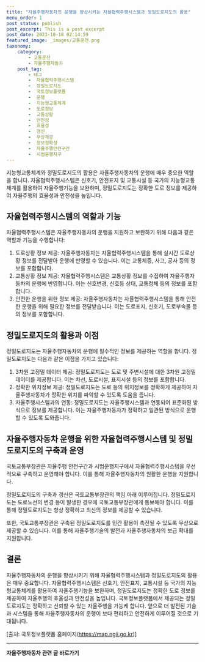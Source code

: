 ```yaml
---
title: "자율주행자동차의 운행을 향상시키는 자율협력주행시스템과 정밀도로지도의 활용"
menu_order: 1
post_status: publish
post_excerpt: This is a post excerpt
post_date: 2023-10-18 02:14:59
featured_image: _images/교통운전.png
taxonomy:
    category:
        - 교통운전
        - 자율주행자동차
    post_tag:
        - 태그
        -  자율협력주행시스템
        -  정밀도로지도
        -  국토정보플랫폼
        -  운행
        -  지능형교통체계
        -  도로정보
        -  교통상황
        -  안전성
        -  효율성
        -  갱신
        -  무상제공
        -  정보정확성
        -  자율주행안전구간
        -  시범운행지구
---
```




지능형교통체계와 정밀도로지도의 활용은 자율주행자동차의 운행에 매우 중요한 역할을 합니다. 자율협력주행시스템은 신호기, 안전표지 및 교통시설 등 국가의 지능형교통체계를 활용하여 자율주행기능을 보완하며, 정밀도로지도는 정확한 도로 정보를 제공하여 자율주행의 효율성과 안전성을 높입니다.

## 자율협력주행시스템의 역할과 기능

자율협력주행시스템은 자율주행자동차의 운행을 지원하고 보완하기 위해 다음과 같은 역할과 기능을 수행합니다:

1. 도로상황 정보 제공: 자율주행자동차는 자율협력주행시스템을 통해 실시간 도로상황 정보를 전달받아 운행에 반영할 수 있습니다. 이는 교통체증, 사고, 공사 등의 정보를 포함합니다.
2. 교통상황 정보 제공: 자율협력주행시스템은 교통상황 정보를 수집하여 자율주행자동차의 운행에 반영합니다. 이는 신호변경, 신호등 상태, 교통정체 등의 정보를 포함합니다.
3. 안전한 운행을 위한 정보 제공: 자율주행자동차는 자율협력주행시스템을 통해 안전한 운행을 위해 필요한 정보를 전달받습니다. 이는 도로표지, 신호기, 도로부속물 등의 정보를 포함합니다.

## 정밀도로지도의 활용과 이점

정밀도로지도는 자율주행자동차의 운행에 필수적인 정보를 제공하는 역할을 합니다. 정밀도로지도는 다음과 같은 이점을 가지고 있습니다:

1. 3차원 고정밀 데이터 제공: 정밀도로지도는 도로 및 주변시설에 대한 3차원 고정밀 데이터를 제공합니다. 이는 차선, 도로시설, 표지시설 등의 정보를 포함합니다.
2. 정확한 위치정보 제공: 정밀도로지도는 도로 등의 위치정보를 정확하게 제공하여 자율주행자동차가 정확한 위치를 파악할 수 있도록 도움을 줍니다.
3. 자율주행시스템과의 연동: 정밀도로지도는 자율주행시스템과 연동되어 표준화된 방식으로 정보를 제공합니다. 이는 자율주행자동차가 정확하고 일관된 방식으로 운행할 수 있도록 도와줍니다.

## 자율주행자동차 운행을 위한 자율협력주행시스템 및 정밀도로지도의 구축과 운영

국토교통부장관은 자율주행 안전구간과 시범운행지구에서 자율협력주행시스템을 우선적으로 구축하고 운영해야 합니다. 이를 통해 자율주행자동차의 원활한 운행을 지원합니다.

정밀도로지도의 구축과 갱신은 국토교통부장관의 책임 아래 이루어집니다. 정밀도로지도는 도로노선의 변경 등이 발생한 경우에 국토교통부장관에게 통보해야 합니다. 이를 통해 정밀도로지도는 항상 정확하고 최신의 정보를 제공할 수 있습니다.

또한, 국토교통부장관은 구축된 정밀도로지도를 민간 활용이 촉진될 수 있도록 무상으로 제공할 수 있습니다. 이를 통해 자율주행기술의 발전과 자율주행자동차의 보급 확대를 지원합니다.

## 결론

자율주행자동차의 운행을 향상시키기 위해 자율협력주행시스템과 정밀도로지도의 활용은 매우 중요합니다. 자율협력주행시스템은 신호기, 안전표지, 교통시설 등 국가의 지능형교통체계를 활용하여 자율주행기능을 보완하며, 정밀도로지도는 정확한 도로 정보를 제공하여 자율주행의 효율성과 안전성을 높입니다. 국토정보플랫폼에서 제공되는 정밀도로지도는 정확하고 신뢰할 수 있는 자율주행을 가능케 합니다. 앞으로 더 발전된 기술과 시스템을 통해 자율주행자동차의 운행이 보다 편리하고 안전하게 이루어질 것으로 기대됩니다.

[출처: 국토정보플랫폼 홈페이지(https://map.ngii.go.kr)]

<!-- wp:separator -->
<hr class="wp-block-separator has-alpha-channel-opacity"/>
<!-- /wp:separator -->

<!-- wp:group {"backgroundColor":"base","layout":{"type":"constrained"}} -->
<div class="wp-block-group has-base-background-color has-background"><!-- wp:paragraph {"align":"center","fontSize":"medium"} -->
<p class="has-text-align-center has-large-font-size"><strong>자율주행자동차 관련 글 바로가기</strong></p>
<!-- /wp:paragraph -->


<!-- wp:latest-posts
{"categories":[{"id":2136,"count":19,"description":"","link":"https://uknowlaw.com/category/%ec%9e%90%ec%9c%a8%ec%a3%bc%ed%96%89%ec%9e%90%eb%8f%99%ec%b0%a8/","name":"자율주행자동차","slug":"자율주행자동차","taxonomy":"category","parent":0,"meta":[],"_links":{"self":[{"href":"https://uknowlaw.com/wp-json/wp/v2/categories/2136"}],"collection":[{"href":"https://uknowlaw.com/wp-json/wp/v2/categories"}],"about":[{"href":"https://uknowlaw.com/wp-json/wp/v2/taxonomies/category"}],"wp:post_type":[{"href":"https://uknowlaw.com/wp-json/wp/v2/posts?categories=2136"}],"curies":[{"name":"wp","href":"https://api.w.org/{rel}","templated":true}]}}],"postsToShow":100,"excerptLength":28,"postLayout":"grid","columns":2,"featuredImageAlign":"left","featuredImageSizeSlug":"large","fontSize":"small"} /--></div>
<!-- /wp:group -->